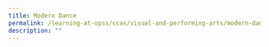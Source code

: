 ```yaml
---
title: Modern Dance
permalink: /learning-at-opss/ccas/visual-and-performing-arts/modern-dance
description: ""
---
```

